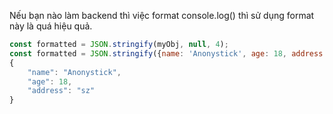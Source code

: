 Nếu bạn nào làm backend thì việc format console.log() thì sử dụng format này là quá hiệu quả.

```js
const formatted = JSON.stringify(myObj, null, 4);
const formatted = JSON.stringify({name: 'Anonystick', age: 18, address: 'sz'}, null, 4);
{
    "name": "Anonystick",
    "age": 18,
    "address": "sz"
}
```